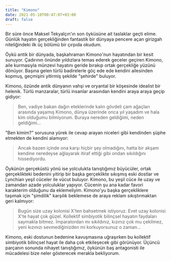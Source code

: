 ```yaml
---
title: "Kimono"
date: 2021-05-10T00:47:07+03:00
draft: false
---
```


Bir süre önce Maksel Tekyalçın'ın son öyküsüne ait taslaklar geçti elime.
Günlük hayatın gerçekliğinden fantastik bir dünyaya pencere açan girizgah
niteliğindeki ilk üç bölümü bir çırpıda okudum.

Öykü antik bir dünyada, başkahraman Kimono'nun hayatından bir kesit sunuyor.
Çadırının önünde yıldızlara temas ederek geceler geçiren Kimono, aile
kurmasıyla münzevi hayatını geride bırakıp ortak gerçekliğe yüzünü dönüyor.
Başına gelen türlü badirelerle göç ede ede kendini ailesinden kopmuş, geçmişini
yitirmiş şekilde "şehirde" buluyor.

Kimono, özünde antik dünyanın vahşi ve oryantal bir köşesinde idealist bir
helenik. Türlü manzaralar, türlü insanlar arasından kendini araya araya geçip
gidiyor:

> Ben, vadiye bakan dağın eteklerinde kalın gövdeli çam ağaçları arasında
> yaşamış Kimono, dünya üzerinde onca yıl yaşadım ve hala kim olduğumu
> bilmiyorum. Buraya nereden geldiğimi, neden geldiğimi...

"Ben kimim?" sorusuna yürek ile cevap arayan niceleri gibi kendinden şüphe
etmekten de kendini alamıyor:

> Ancak bazen içinde ona karşı hiçbir şey olmadığını, hatta bir akşam kendine
> neredeyse ağlayarak itiraf ettiği gibi ondan sıkıldığını hissediyordu.

Öykünün gerçeküstü yönü ise yolculukta tanıştığımız büyücüler, ortak
gerçeklikteki bedenini yitirip bir başka gerçeklikte sıkışmış eski dostlar ve
Lynchian yeşil cüceler ile vücut buluyor. Kimono, bu yeşil cüce ile uzay ve
zamandan azade yolculuklar yapıyor. Cücenin şu ana kadar favori karakterim
olduğunu da eklemeliyim. Kimono'yu başka gerçekliklere taşımak için "şimdilik"
karşılık beklemese de araya reklam sıkıştırmaktan geri kalmıyor:

> Bugün size uzay kolonisi X'ten bahsetmek istiyoruz. Evet uzay kolonisi X'te
> hayat çok güzel. Kollektif simbiyotik bilinçsel hayatın faydaları saymakla
> bitmez. İmparatordan mı sıkıldınız, kızınız çok mu çekilmez, yeni kızınızı
> sevmediğinizden mi korkuyorsunuz o zaman...

Kimono, eski dostunun bedenine kavuşmasına uğraşırken bu kollektif simbiyotik
bilinçsel hayat ile daha çok etkileşecek gibi görünüyor. Üçüncü parçanın
sonunda nihayet tanıştığımız, öykünün baş antagonisti ile mücadelesi bize neler
gösterecek merakla bekliyorum.
